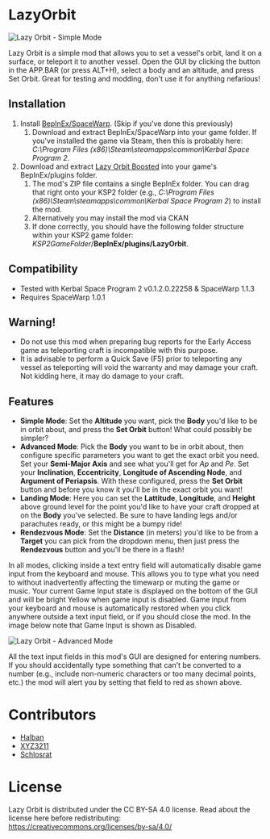 # LazyOrbit

![Lazy Orbit - Simple Mode](https://i.imgur.com/8INfw3O.png)

Lazy Orbit is a simple mod that allows you to set a vessel's orbit, land it on a surface, or teleport it to another vessel. Open the GUI by clicking the button in the APP.BAR (or press ALT+H), select a body and an altitude, and press Set Orbit. Great for testing and modding, don't use it for anything nefarious!

## Installation
1. Install [BepInEx/SpaceWarp](https://spacedock.info/mod/3277/Space%20Warp%20+%20BepInEx). (Skip if you've done this previously)
    1. Download and extract BepInEx/SpaceWarp into your game folder. If you've installed the game via Steam, then this is probably here: *C:\Program Files (x86)\Steam\steamapps\common\Kerbal Space Program 2*.
1. Download and extract [Lazy Orbit Boosted](https://spacedock.info/mod/3410/Lazy%20Orbit%20Boosted) into your game's BepInEx/plugins folder.
    1. The mod's ZIP file contains a single BepInEx folder. You can drag that right onto your KSP2 folder (e.g., *C:\Program Files (x86)\Steam\steamapps\common\Kerbal Space Program 2*) to install the mod.
    2. Alternatively you may install the mod via CKAN
    1. If done correctly, you should have the following folder structure within your KSP2 game folder: *KSP2GameFolder*/**BepInEx/plugins/LazyOrbit**.

## Compatibility
* Tested with Kerbal Space Program 2 v0.1.2.0.22258 & SpaceWarp 1.1.3
* Requires SpaceWarp 1.0.1

## Warning!
* Do not use this mod when preparing bug reports for the Early Access game as teleporting craft is incompatible with this purpose.
* It is advisable to perform a Quick Save (F5) prior to teleporting any vessel as teleporting will void the warranty and may damage your craft. Not kidding here, it may do damage to your craft.

## Features
* **Simple Mode**: Set the **Altitude** you want, pick the **Body** you'd like to be in orbit about, and press the **Set Orbit** button! What could possibly be simpler?
* **Advanced Mode**: Pick the **Body** you want to be in orbit about, then configure specific parameters you want to get the exact orbit you need. Set your **Semi-Major Axis** and see what you'll get for *Ap* and *Pe*. Set your **Inclination**, **Eccentricity**, **Longitude of Ascending Node**, and **Argument of Periapsis**. With these configured, press the **Set Orbit** button and before you know it you'll be in the exact orbit you want!
* **Landing Mode**: Here you can set the **Lattitude**, **Longitude**, and **Height** above ground level for the point you'd like to have your craft dropped at on the **Body** you've selected. Be sure to have landing legs and/or parachutes ready, or this might be a bumpy ride!
* **Rendezvous Mode**: Set the **Distance** (in meters) you'd like to be from a **Target** you can pick from the dropdown menu, then just press the **Rendezvous** button and you'll be there in a flash!

In all modes, clicking inside a text entry field will automatically disable game input from the keyboard and mouse. This allows you to type what you need to without inadvertently affecting the timewarp or muting the game or music. Your current Game Input state is displayed on the bottom of the GUI and will be bright Yellow when game input is disabled. Game input from your keyboard and mouse is automatically restored when you click anywhere outside a text input field, or if you should close the mod. In the image below note that Game Input is shown as Disabled.

![Lazy Orbit - Advanced Mode](https://i.imgur.com/GuGAHds.png)

All the text input fields in this mod's GUI are designed for entering numbers. If you should accidentally type something that can't be converted to a number (e.g., include non-numeric characters or too many decimal points, etc.) the mod will alert you by setting that field to red as shown above.

# Contributors

- [Halban](https://github.com/Halbann)
- [XYZ3211](https://github.com/XYZ3211)
- [Schlosrat](https://github.com/schlosrat)

# License

Lazy Orbit is distributed under the CC BY-SA 4.0 license. Read about the license here before redistributing:
https://creativecommons.org/licenses/by-sa/4.0/
